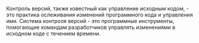 Контроль версий, также известный как управление исходным кодом, - это практика ослеживания изменений программного кода и управления ими. 
Система контроля версий - это программные инструменты, помогающие командам разработчиков управлять изменениями в исходном коде с течением времени.